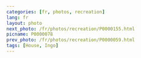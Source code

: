 ```yaml
---
categories: [fr, photos, recreation]
lang: fr
layout: photo
next_photo: /fr/photos/recreation/P0000155.html
picname: P0000078
prev_photo: /fr/photos/recreation/P0000059.html
tags: [House, Ingo]
---
```

